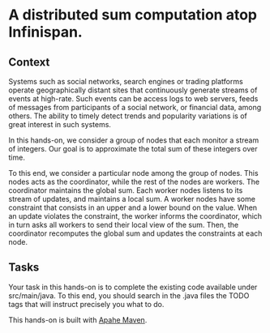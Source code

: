 # A distributed sum computation atop Infinispan.

## Context

Systems such as social networks, search engines or trading platforms operate geographically distant sites
that continuously generate streams of events at high-rate.
Such events can be access logs to web servers, feeds of messages from participants of a social network, or financial data, among others.
The ability to timely detect trends and popularity variations is of great interest in such systems.

In this hands-on, we consider a group of nodes that each monitor a stream of integers.
Our goal is to approximate the total sum of these integers over time.

To this end, we consider a particular node among the group of nodes.
This nodes acts as the coordinator, while the rest of the nodes are workers.
The coordinator maintains the global sum.
Each worker nodes listens to its stream of updates, and maintains a local sum.
A worker nodes have some constraint that consists in an upper and a lower bound on the value.
When an update violates the constraint, the worker informs the coordinator,
which in turn asks all workers to send their local view of the sum.
Then, the coordinator recomputes the global sum and updates the constraints at each node.

## Tasks

Your task in this hands-on is to complete the existing code available under src/main/java.
To this end, you should search in the .java files the TODO
tags that will instruct precisely you what to do.

This hands-on is built with [Apahe Maven](https://maven.apache.org).
